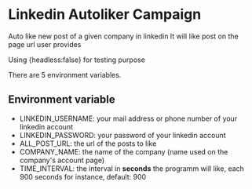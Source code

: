 # Linkedin Autoliker Campaign

Auto like new post of a given company in linkedin
It will like post on the page url user provides

Using {headless:false} for testing purpose



There are 5 environment variables.
## Environment variable

 - LINKEDIN_USERNAME: your mail address or phone number of your linkedin account
 - LINKEDIN_PASSWORD: your password of your linkedin account
 - ALL_POST_URL: the url of the posts to like
 - COMPANY_NAME: the name of the company (name used on the company's account page)
 - TIME_INTERVAL: the interval in **seconds** the programm will like, each 900 seconds for instance, default: 900


